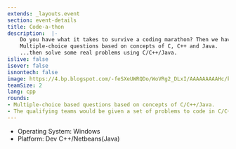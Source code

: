 ```yaml
---
extends: _layouts.event
section: event-details
title: Code-a-thon
description:  |-
    Do you have what it takes to survive a coding marathon? Then we have just the right thing for you...
    Multiple-choice questions based on concepts of C, C++ and Java.
    ...then solve some real problems using C/C++/Java.
islive: false
isover: false
isnontech: false
image: https://4.bp.blogspot.com/-feSXeUWRQDo/WoVRg2_DLxI/AAAAAAAAAHc/kCOcZBKHNzYb_47XjgO5tONEr2IZ-O3IwCLcBGAs/s1600/codeathon.png
teamSize: 2
lang: cpp
rounds:
- Multiple-choice based questions based on concepts of C/C++/Java.
- The qualifying teams would be given a set of problems to code in C/C++/Java.
---
```

- Operating System: Windows
- Platform: Dev C++/Netbeans(Java)